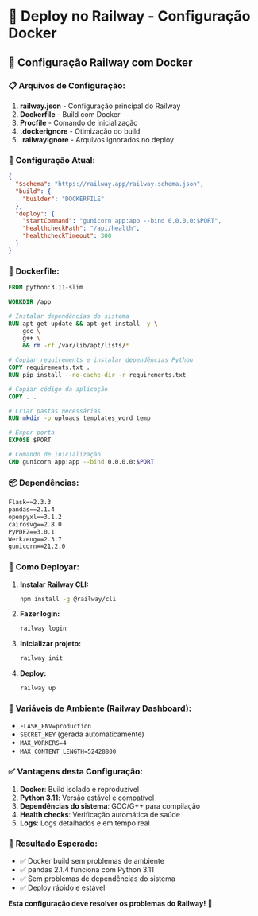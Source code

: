 # 🚂 Deploy no Railway - Configuração Docker

## 🎯 **Configuração Railway com Docker**

### 📋 **Arquivos de Configuração:**

1. **railway.json** - Configuração principal do Railway
2. **Dockerfile** - Build com Docker
3. **Procfile** - Comando de inicialização
4. **.dockerignore** - Otimização do build
5. **.railwayignore** - Arquivos ignorados no deploy

### 🔧 **Configuração Atual:**

```json
{
  "$schema": "https://railway.app/railway.schema.json",
  "build": {
    "builder": "DOCKERFILE"
  },
  "deploy": {
    "startCommand": "gunicorn app:app --bind 0.0.0.0:$PORT",
    "healthcheckPath": "/api/health",
    "healthcheckTimeout": 300
  }
}
```

### 🐳 **Dockerfile:**

```dockerfile
FROM python:3.11-slim

WORKDIR /app

# Instalar dependências do sistema
RUN apt-get update && apt-get install -y \
    gcc \
    g++ \
    && rm -rf /var/lib/apt/lists/*

# Copiar requirements e instalar dependências Python
COPY requirements.txt .
RUN pip install --no-cache-dir -r requirements.txt

# Copiar código da aplicação
COPY . .

# Criar pastas necessárias
RUN mkdir -p uploads templates_word temp

# Expor porta
EXPOSE $PORT

# Comando de inicialização
CMD gunicorn app:app --bind 0.0.0.0:$PORT
```

### 📦 **Dependências:**

```txt
Flask==2.3.3
pandas==2.1.4
openpyxl==3.1.2
cairosvg==2.8.0
PyPDF2==3.0.1
Werkzeug==2.3.7
gunicorn==21.2.0
```

### 🚀 **Como Deployar:**

1. **Instalar Railway CLI:**
   ```bash
   npm install -g @railway/cli
   ```

2. **Fazer login:**
   ```bash
   railway login
   ```

3. **Inicializar projeto:**
   ```bash
   railway init
   ```

4. **Deploy:**
   ```bash
   railway up
   ```

### 🎯 **Variáveis de Ambiente (Railway Dashboard):**

- `FLASK_ENV=production`
- `SECRET_KEY` (gerada automaticamente)
- `MAX_WORKERS=4`
- `MAX_CONTENT_LENGTH=52428800`

### ✅ **Vantagens desta Configuração:**

1. **Docker**: Build isolado e reproduzível
2. **Python 3.11**: Versão estável e compatível
3. **Dependências do sistema**: GCC/G++ para compilação
4. **Health checks**: Verificação automática de saúde
5. **Logs**: Logs detalhados e em tempo real

### 🎉 **Resultado Esperado:**

- ✅ Docker build sem problemas de ambiente
- ✅ pandas 2.1.4 funciona com Python 3.11
- ✅ Sem problemas de dependências do sistema
- ✅ Deploy rápido e estável

**Esta configuração deve resolver os problemas do Railway!** 🚂 